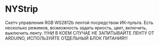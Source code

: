 # NYStrip
Скетч управления RGB WS2812b лентой посредством ИК-пульта.
Есть несколько режимов, возможность задать яркость, цвет, включить, выключить ленту.
!!!НИ В КОЕМ СЛУЧАЕ НЕ ЗАПИТЫВАЙТЕ ЛЕНТУ ОТ ARDUINO, ИСПОЛЬЗУЙТЕ ОТДЕЛЬНЫЙ БЛОК ПИТАНИЯ!!!
